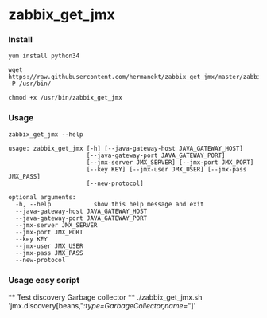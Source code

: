 # zabbix_get_jmx

### Install
```
yum install python34
```
```
wget https://raw.githubusercontent.com/hermanekt/zabbix_get_jmx/master/zabbix_get_jmx -P /usr/bin/
```
```
chmod +x /usr/bin/zabbix_get_jmx
```

### Usage
```
zabbix_get_jmx --help
```
```
usage: zabbix_get_jmx [-h] [--java-gateway-host JAVA_GATEWAY_HOST]
                      [--java-gateway-port JAVA_GATEWAY_PORT]
                      [--jmx-server JMX_SERVER] [--jmx-port JMX_PORT]
                      [--key KEY] [--jmx-user JMX_USER] [--jmx-pass JMX_PASS]
                      [--new-protocol]

optional arguments:
  -h, --help            show this help message and exit
  --java-gateway-host JAVA_GATEWAY_HOST
  --java-gateway-port JAVA_GATEWAY_PORT
  --jmx-server JMX_SERVER
  --jmx-port JMX_PORT
  --key KEY
  --jmx-user JMX_USER
  --jmx-pass JMX_PASS
  --new-protocol
```

### Usage easy script
** Test discovery Garbage collector **
./zabbix_get_jmx.sh 'jmx.discovery[beans,"*:type=GarbageCollector,name=*"]'

